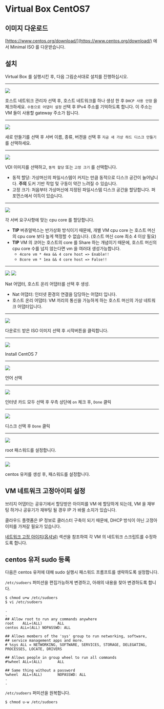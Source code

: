 # Virtual Box CentOS7

## 이미지 다운로드

[https://www.centos.org/download/](https://www.centos.org/download/) 에서 Minimal ISO 를 다운받습니다.

## 설치

Virtual Box 를 실행시킨 후, 다음 그림순서대로 설치를 진행하십시오.

---
![](image/virtual0.png)

호스트 네트워크 관리자 선택 후, 호스트 네트워크를 하나 생성 한 후 `DHCP 사용 안함` 을 체크하세요.
`수동으로 어댑터 설정` 선택 후 IPv4 주소를 기억하도록 합니다. 이 주소는 VM 들이 사용할 gateway 주소가 됩니다.

---
![](image/virtual1.png)

새로 만들기를 선택 후 서버 이름, 종류, 버젼을 선택 후 `지금 새 가상 하드 디스크 만들기` 를 선택하세요.

---
![](image/virtual2.png)

VDI 이미지를 선택하고, `동적 할당` 또는 `고정 크기` 를 선택합니다.
 
 - 동적 할당: 가상머신의 파일시스템이 커지는 만큼 동적으로 디스크 공간이 늘어납니다. **주의** 도커 기반 작업 및 구동이 약간 느려질 수 있습니다.
 - 고정 크기: 처음부터 가상머신에 지정된 파일시스템 디스크 공간을 할당합니다. 퍼포먼스에서 이득이 있습니다.

---
![](image/virtual3.png)

각 서버 요구사항에 맞는 cpu core 를 할당합니다.

- **TIP** 버츄얼박스는 반가상화 방식이기 때문에, 개별 VM cpu core 는 호스트 머신의 cpu core 보다 높게 책정할 수 없습니다. (호스트 머신 core 최소 4 이상 필요)
- **TIP** VM 의 코어는 호스트의 core 를 Share 하는 개념이기 때문에, 호스트 머신의 cpu core 수를 넘지 않는다면 vm 을 여러대 생성가능합니다.
  - `4core vm * 4ea && 4 core host => Enable!!`
  - `8core vm * 1ea && 4 core host => False!!`

---
![](image/virtual4-1.png)
![](image/virtual4-1.png)

Nat 어댑터, 호스트 온리 어댑터를 선택 후 생성.

- Nat 어댑터: 인터넷 환경의 연결을 담당하는 어댑터 입니다.
- 호스트 온리 어댑터: VM 끼리의 통신을 가능하게 하는 호스트 머신의 가상 네트워크 어댑터입니다.

---
![](image/virtual5.png)

다운로드 받은 ISO 이미지 선택 후 시작버튼을 클릭합니다.

---
![](image/virtual6.png)

Install CentOS 7

---
![](image/virtual7.png)

언어 선택

---
![](image/virtual8.png)

인터넷 카드 모두 선택 후 우측 상단에  `on` 체크 후, `Done` 클릭

---
![](image/virtual9.png)

디스크 선택 후 `Done` 클릭

---
![](image/virtual10.png)

root 패스워드를 설정합니다.

---
![](image/virtual11.png)

centos 유저를 생성 후, 패스워드를 설정합니다.


## VM 네트워크 고정아이피 설정

브리지 어댑터는 공유기에서 할당받은 아이피를 VM 에 할당하게 되는데, VM 을 재부팅 하거나 공유기가 재부팅 될 경우 IP 가 바뀔 소지가 있습니다.

클라우드 플랫폼은 IP 정보로 클러스터 구축이 되기 때문에, DHCP 방식이 아닌 고정아이피를 가져갈 필요가 있습니다.

[네트워크 고정 아이피(옵셔널)](pre-static-ips.md) 섹션을 참조하여 각 VM 의 네트워크 스크립트를 수정하도록 합니다.


## centos 유저 sudo 등록

다음은 centos 유저에 대해 sudo 실행시 패스워드 프롬프트를 생략하도록 설정합니다.

`/etc/sudoers` 퍼미션을 편집가능하게 변경하고, 아래의 내용을 찾아 변경하도록 합니다.

```
$ chmod u+w /etc/sudoers
$ vi /etc/sudoers

.
.
## Allow root to run any commands anywhere
root    ALL=(ALL)       ALL
centos ALL=(ALL) NOPASSWD: ALL

## Allows members of the 'sys' group to run networking, software,
## service management apps and more.
# %sys ALL = NETWORKING, SOFTWARE, SERVICES, STORAGE, DELEGATING, PROCESSES, LOCATE, DRIVERS

## Allows people in group wheel to run all commands
#%wheel ALL=(ALL)       ALL

## Same thing without a password
%wheel  ALL=(ALL)       NOPASSWD: ALL
.
.
```

`/etc/sudoers` 퍼미션을 원복합니다.

```
$ chmod u-w /etc/sudoers
```

